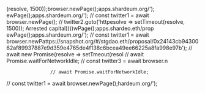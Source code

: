 (resolve, 1500));browser.newPage();apps.shardeum.org/');
ewPage();apps.shardeum.org/');
// const twitter1 = await browser.newPage();
                    // twitter2.goto('httpesolve => setTimeout(resolve, 1500));
                    Arrested capital))))wPage();apps.shardeo.eth/prop
ewPage();apps.shardeum.org/');
// const twitter1 = await browser.newPattps://snapshot.org/#/stgdao.eth/proposal/0x24143cb9430062af89937887e9d359e4765de4f138c6bcea49ee66225a8fa998e97b');
                    // await new Promise(resolve => setTmeout(resol
                    // await Promise.waitForNetworkIdle;
                    // const twitter3 = await browser.n
                    
                    // await Promise.waitForNetworkIdle;
// const twitter1 = await browser.newPage();hardeum.org/');
